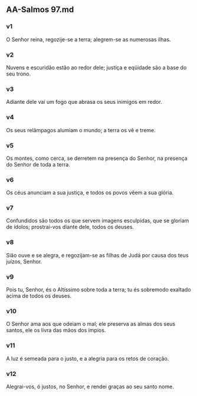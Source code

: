 ## AA-Salmos 97.md
### v1
 O Senhor reina, regozije-se a terra; alegrem-se as numerosas ilhas.
### v2
 Nuvens e escuridão estão ao redor dele; justiça e eqüidade são a base do seu trono.
### v3
 Adiante dele vai um fogo que abrasa os seus inimigos em redor.
### v4
 Os seus relâmpagos alumiam o mundo; a terra os vê e treme.
### v5
 Os montes, como cerca, se derretem na presença do Senhor, na presença do Senhor de toda a terra.
### v6
 Os céus anunciam a sua justiça, e todos os povos vêem a sua glória.
### v7
 Confundidos são todos os que servem imagens esculpidas, que se gloriam de ídolos; prostrai-vos diante dele, todos os deuses.
### v8
 Sião ouve e se alegra, e regozijam-se as filhas de Judá por causa dos teus juízos, Senhor.
### v9
 Pois tu, Senhor, és o Altíssimo sobre toda a terra; tu és sobremodo exaltado acima de todos os deuses.
### v10
 O Senhor ama aos que odeiam o mal; ele preserva as almas dos seus santos, ele os livra das mãos dos ímpios.
### v11
 A luz é semeada para o justo, e a alegria para os retos de coração.
### v12
 Alegrai-vos, ó justos, no Senhor, e rendei graças ao seu santo nome.
